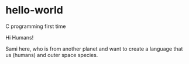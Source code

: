 # hello-world
C programming first time

Hi Humans!

Sami here, who is from another planet and want to create a language that us (humans) and outer space species.

